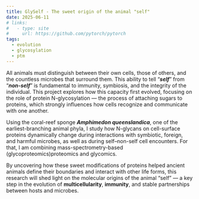 ```yaml
---
title: GlySelf - The sweet origin of the animal "self"
date: 2025-06-11
# links:
#   - type: site
#     url: https://github.com/pytorch/pytorch
tags:
  - evolution
  - glycosylation
  - ptm
---
```


All animals must distinguish between their own cells, those of others, and the countless microbes that surround them. This ability to tell “***self***” from “***non-self***” is fundamental to immunity, symbiosis, and the integrity of the individual. This project explores how this capacity first evolved, focusing on the role of protein N-glycosylation — the process of attaching sugars to proteins, which strongly influences how cells recognize and communicate with one another.

Using the coral-reef sponge ***Amphimedon queenslandica***, one of the earliest-branching animal phyla, I  study how N-glycans on cell-surface proteins dynamically change during interactions with symbiotic, foreign, and harmful microbes, as well as during self–non-self cell encounters. For that, I am combining  mass-spectrometry-based (glycoproteomics)proteomics and glycomics.

By uncovering how these sweet modifications of proteins helped ancient animals define their boundaries and interact with other life forms, this research will shed light on the molecular origins of the animal “self” — a key step in the evolution of **multicellularity**, **immunity**, and stable partnerships between hosts and microbes.

<!--more-->
